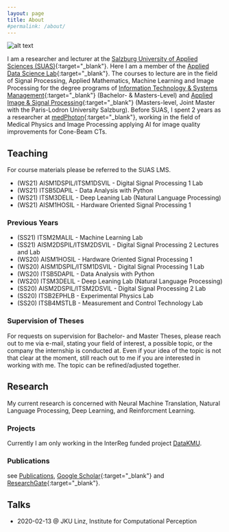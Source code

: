 ```yaml
---
layout: page
title: About
#permalink: /about/
---
```



![alt text](images/long.jpg)

I am a researcher and lecturer at the [Salzburg University of Applied Sciences (SUAS)](https://www.fh-salzburg.ac.at/en/){:target="_blank"}. Here I am a member of the [Applied Data Science Lab](https://its.fh-salzburg.ac.at/forschung/applied-data-science-lab/){:target="_blank"}. The courses to lecture are in the field of Signal Processing, Applied Mathematics, Machine Learning and Image Processing for the degree programs of [Information Technology & Systems Management](https://www.fh-salzburg.ac.at/en/study/engineering/information-technology-systems-management-master){:target="_blank"} (Bachelor- & Masters-Level) and [Applied Image & Signal Processing](https://aisp-salzburg.ac.at/){:target="_blank"} (Masters-level, Joint Master with the Paris-Lodron University Salzburg).
Before SUAS, I spent 2 years as a researcher at [medPhoton](https://www.medphoton.at/){:target="_blank"}, working in the field of Medical Physics and Image Processing applying AI for image quality improvements for Cone-Beam CTs.

## Teaching
For course materials please be referred to the SUAS LMS.
- (WS21) AISM1DSPIL/ITSM1DSVIL - Digital Signal Processing 1 Lab
- (WS21) ITSB5DAPIL - Data Analysis with Python
- (WS21) ITSM3DELIL - Deep Leaning Lab (Natural Language Processing)
- (WS21) AISM1HOSIL - Hardware Oriented Signal Processing 1


### Previous Years
- (SS21) ITSM2MALIL - Machine Learning Lab
- (SS21) AISM2DSPIL/ITSM2DSVIL - Digital Signal Processing 2 Lectures and Lab
- (WS20) AISM1HOSIL - Hardware Oriented Signal Processing 1
- (WS20) AISM1DSPIL/ITSM1DSVIL - Digital Signal Processing 1 Lab
- (WS20) ITSB5DAPIL - Data Analysis with Python
- (WS20) ITSM3DELIL - Deep Leaning Lab (Natural Language Processing)
- (SS20) AISM2DSPIL/ITSM2DSVIL - Digital Signal Processing 2 Lab
- (SS20) ITSB2EPHLB - Experimental Physics Lab
- (SS20) ITSB4MSTLB - Measurement and Control Technology Lab

### Supervision of Theses
For requests on supervision for Bachelor- and Master Theses, please reach out to me via e-mail, stating your field of interest, a possible topic, or the company the internship is conducted at. Even if your idea of the topic is not that clear at the moment, still reach out to me if you are interested in working with me. The topic can be refined/adjusted together.

## Research
My current research is concerned with Neural Machine Translation, Natural Language Processing, Deep Learning, and Reinforcment Learning.

### Projects
Currently I am only working in the InterReg funded project [DataKMU](https://its.fh-salzburg.ac.at/forschung/forschungsprojekte/suche/datakmu/).

### Publications
see [Publications](publications/),
 [Google Scholar](https://scholar.google.com/citations?user=rZqsvrMAAAAJ&hl=en){:target="_blank"}
  and [ResearchGate](https://www.researchgate.net/profile/Martin_Uray){:target="_blank"}.


## Talks
- 2020-02-13 @ JKU Linz, Institute for Computational Perception
